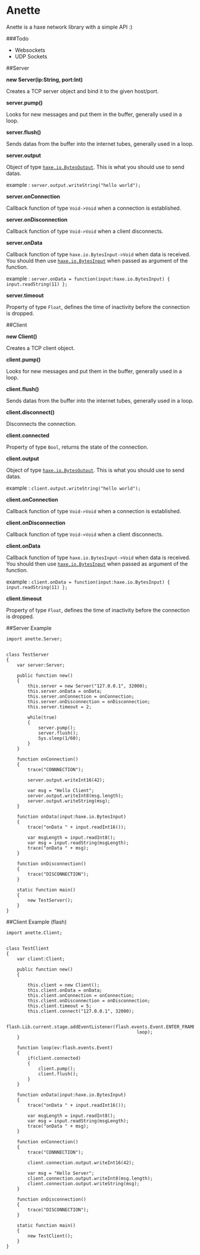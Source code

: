 Anette
======

Anette is a haxe network library with a simple API :)

###Todo
* Websockets
* UDP Sockets

##Server

**new Server(ip:String, port:Int)**

Creates a TCP server object and bind it to the given host/port.

**server.pump()**

Looks for new messages and put them in the buffer, generally used in a loop.

**server.flush()**

Sends datas from the buffer into the internet tubes, generally used in a loop.

**server.output**

Object of type [`haxe.io.BytesOutput`](http://api.haxe.org/haxe/io/BytesOutput.html). This is what you should use to send datas.

example : `server.output.writeString("hello world");`

**server.onConnection**

Callback function of type `Void->Void` when a connection is established.

**server.onDisconnection**

Callback function of type `Void->Void` when a client disconnects.

**server.onData**

Callback function of type `haxe.io.BytesInput->Void` when data is received. You should then use [`haxe.io.BytesInput`](http://api.haxe.org/haxe/io/BytesInput.html) when passed as argument of the function.

example : `server.onData = function(input:haxe.io.BytesInput) { input.readString(11) };`

**server.timeout**

Property of type `Float`, defines the time of inactivity before the connection is dropped.


##Client

**new Client()**

Creates a TCP client object.

**client.pump()**

Looks for new messages and put them in the buffer, generally used in a loop.

**client.flush()**

Sends datas from the buffer into the internet tubes, generally used in a loop.

**client.disconnect()**

Disconnects the connection.

**client.connected**

Property of type `Bool`, returns the state of the connection.

**client.output**

Object of type [`haxe.io.BytesOutput`](http://api.haxe.org/haxe/io/BytesOutput.html). This is what you should use to send datas.

example : `client.output.writeString("hello world");`

**client.onConnection**

Callback function of type `Void->Void` when a connection is established.

**client.onDisconnection**

Callback function of type `Void->Void` when a client disconnects.

**client.onData**

Callback function of type `haxe.io.BytesInput->Void` when data is received. You should then use [`haxe.io.BytesInput`](http://api.haxe.org/haxe/io/BytesInput.html) when passed as argument of the function.

example : `client.onData = function(input:haxe.io.BytesInput) { input.readString(11) };`

**client.timeout**

Property of type `Float`, defines the time of inactivity before the connection is dropped.


##Server Example

```
import anette.Server;


class TestServer
{
    var server:Server;

    public function new()
    {
        this.server = new Server("127.0.0.1", 32000);
        this.server.onData = onData;
        this.server.onConnection = onConnection;
        this.server.onDisconnection = onDisconnection;
        this.server.timeout = 2;

        while(true)
        {
            server.pump();
            server.flush();
            Sys.sleep(1/60);
        }
    }

    function onConnection()
    {
        trace("CONNNECTION");

        server.output.writeInt16(42);

        var msg = "Hello Client";
        server.output.writeInt8(msg.length);
        server.output.writeString(msg);
    }

    function onData(input:haxe.io.BytesInput)
    {
        trace("onData " + input.readInt16());

        var msgLength = input.readInt8();
        var msg = input.readString(msgLength);
        trace("onData " + msg);
    }

    function onDisconnection()
    {
        trace("DISCONNECTION");
    }

    static function main()
    {
        new TestServer();
    }
}
```


##Client Example (flash)

```
import anette.Client;


class TestClient
{
    var client:Client;

    public function new()
    {

        this.client = new Client();
        this.client.onData = onData;
        this.client.onConnection = onConnection;
        this.client.onDisconnection = onDisconnection;
        this.client.timeout = 5;
        this.client.connect("127.0.0.1", 32000);

        flash.Lib.current.stage.addEventListener(flash.events.Event.ENTER_FRAME,
                                                 loop);
    }

    function loop(ev:flash.events.Event)
    {
        if(client.connected)
        {
            client.pump();
            client.flush();
        }
    }

    function onData(input:haxe.io.BytesInput)
    {
        trace("onData " + input.readInt16());

        var msgLength = input.readInt8();
        var msg = input.readString(msgLength);
        trace("onData " + msg);
    }

    function onConnection()
    {
        trace("CONNNECTION");
        
        client.connection.output.writeInt16(42);

        var msg = "Hello Server";
        client.connection.output.writeInt8(msg.length);
        client.connection.output.writeString(msg);
    }

    function onDisconnection()
    {
        trace("DISCONNECTION");
    }

    static function main()
    {
        new TestClient();
    }
}

```

